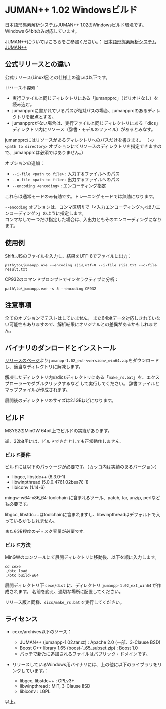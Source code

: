 # JUMAN++ 1.02 Windowsビルド
日本語形態素解析システムJUMAN++ 1.02のWindowsビルド環境です。
Windows 64bitのみ対応しています。

JUMAN++についてはこちらをご参照ください。：
[日本語形態素解析システム JUMAN++](http://nlp.ist.i.kyoto-u.ac.jp/index.php?JUMAN++)

## 公式リリースとの違い
公式リリース(Linux版)との仕様上の違いは以下です。

リソースの探索：
- 実行ファイルと同じディレクトリにある「jumanpprc」（ピリオドなし）を読み込む。
- jumanpprcに書かれているパスが相対パスの場合、jumanpprcのあるディレクトリを起点とする。
- jumanpprcがない場合は、実行ファイルと同じディレクトリにある「dics」ディレクトリ内にリソース（辞書・モデルのファイル）があるとみなす。

jumanpprcにはリソースがあるディレクトリへのパスだけを書きます。
（`-D <path to directory>` オプションにてリソースのディレクトリを指定できますので、jumanpprcは必須ではありません。）

オプションの追加：
- `--i-file <path to file>` : 入力するファイルへのパス
- `--o-file <path to file>` : 出力するファイルへのパス
- `--encoding <encoding>` : エンコーディング指定

これらは通常モードのみ有効です。トレーニングモードでは無効になります。

`--encoding` オプションは、コンマ区切りで「<入力エンコーディング>,<出力エンコーディング>」のように指定します。  
コンマなしで一つだけ指定した場合は、入出力ともそのエンコーディングになります。

## 使用例
Shift_JISのファイルを入力し、結果をUTF-8でファイルに出力：  
```shell
path\to\jumanpp.exe --encoding sjis,utf-8 --i-file sjis.txt --o-file result.txt
```

CP932のコマンドプロンプトでインタラクティブに分析：  
```shell
path\to\jumanpp.exe -s 5 --encoding CP932
```

## 注意事項
全てのオプションでテストはしていません。
また64bitデータ対応しきれていない可能性もありますので、解析結果にオリジナルとの差異があるかもしれません。

## バイナリのダンロードとインストール
[リリースのページ](https://github.com/yujakudo/jumanppy/releases)より`jumanpp-1.02_ext-<version>_win64.zip`をダウンロードし、適当なディレクトリに解凍します。

解凍したディレクトリ内のdicsディレクトリにある「`make_rs.bat`」を、エクスプローラーでダブルクリックするなど	して実行してください。
辞書ファイルとマップファイルが作成されます。

展開後のディレクトリのサイズは2.1GBほどになります。

## ビルド
MSYS2のMinGW 64bit上でビルドの実績があります。

尚、32bit用には、ビルドできたとしても正常動作しません。

### ビルド要件
ビルドには以下のパッケージが必要です。（カッコ内は実績のあるバージョン）
- libgcc, libstdc++ (6.3.0-1)
- libwinpthread (5.0.0.4761.02bea78-1)
- libiconv (1.14-6)

mingw-w64-x86_64-toolchain に含まれるツール、patch, tar, unzip, perlなども必要です。

libgcc, libstdc++はtoolchainに含まれますし、libwinpthreadはデフォルトで入っているかもしれません。

また6GB程度のディスク容量が必要です。

### ビルド方法
MinGWのコンソールにて展開ディレクトリに移動後、以下を順に入力します。  
```shell
cd cexe
./btc load
./btc build-w64
```

展開ディレクトリ下 `cexe/dist` に、ディレクトリ `jumanpp-1.02_ext_win64` が作成されます。
名前を変え、適切な場所に配置してください。

リリース版と同様、`dics/make_rs.bat` を実行してください。

## ライセンス
- cexe/archives以下のソース：
	- JUMAN++ (jumanpp-1.02.tar.xz) : Apache 2.0 (一部、3-Clause BSD)
	- Boost C++ library 1.65 (boost-1_65_subset.zip) : Boost 1.0
	- パッチで新たに追加されるファイルはパブリック・ドメインです。

- リリースしているWindows用バイナリには、上の他に以下のライブラリをリンクしています。：
	- libgcc, libstdc++ : GPLv3+
	- libwinpthread : MIT, 3-Clause BSD
	- libiconv : LGPL

以上。